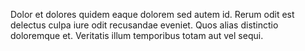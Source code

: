 Dolor et dolores quidem eaque dolorem sed autem id.
Rerum odit est delectus culpa iure odit recusandae eveniet.
Quos alias distinctio doloremque et.
Veritatis illum temporibus totam aut vel sequi.